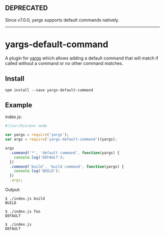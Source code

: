 ## DEPRECATED

Since v7.0.0, yargs supports default commands natively.

----------

# yargs-default-command

A plugin for [yargs](https://github.com/bcoe/yargs) which allows adding a default command that will match if called without a command or no other command matches.

## Install

`npm install --save yargs-default-command`

## Example

index.js:
```javascript
#!/usr/bin/env node

var yargs = require('yargs');
var args = require('yargs-default-command')(yargs);

args
  .command('*', 'default command', function(yargs) {
    console.log('DEFAULT');
  })
  .command('build', 'build command', function(yargs) {
    console.log('BUILD');
  })
  .args;
```

Output:
```
$ ./index.js build
BUILD

$ ./index.js foo
DEFAULT

$ ./index.js
DEFAULT
```
